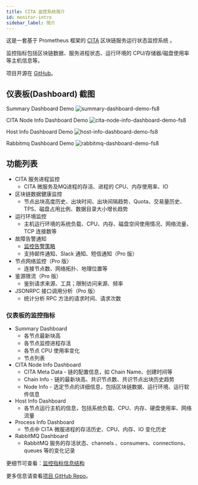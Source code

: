 ```yaml
---
title: CITA 监控系统简介
id: monitor-intro
sidebar_label: 简介
---
```


这是一套基于 Prometheus 框架的 [CITA](https://github.com/cryptape/cita) 区块链服务运行状态监控系统 。

监控指标包括区块链数据、服务进程状态、运行环境的 CPU/存储器/磁盘使用率等主机信息等。

项目开源在 [GitHub](https://github.com/cryptape/cita-monitor)。

## 仪表板(Dashboard) 截图

Summary Dashboard Demo ![summary-dashboard-demo-fs8](https://user-images.githubusercontent.com/71397/57682153-b9a5c700-7663-11e9-93c6-a29758e7d3a1.png)

CITA Node Info Dashboard Demo ![cita-node-info-dashboard-demo-fs8](https://user-images.githubusercontent.com/71397/57681838-15bc1b80-7663-11e9-91b4-202c306a0f3b.png)

Host Info Dashboard Demo ![host-info-dashboard-demo-fs8](https://user-images.githubusercontent.com/71397/57681906-3ab08e80-7663-11e9-9229-76b85c0eaaa4.png)

Rabbitmq Dashboard Demo ![rabbitmq-dashboard-demo-fs8](https://user-images.githubusercontent.com/71397/57682140-b0b4f580-7663-11e9-8db0-c4e2a0e29606.png)

## 功能列表

* CITA 服务进程监控 
  * CITA 微服务及MQ进程的存活、进程的 CPU、内存使用率、IO
* 区块链数据健康监控 
  * 节点出块高度历史、出块时间、出块间隔趋势、Quota、交易量历史、TPS、磁盘占用比例、数据目录大小增长趋势
* 运行环境监控 
  * 主机运行环境的系统负载、CPU、内存、磁盘空间使用情况、网络流量、TCP 连接数等
* 故障告警通知 
  * [监控告警策略](https://github.com/cryptape/cita-monitor/blob/master/docs/alert_strategies.md)
  * 支持邮件通知、Slack 通知、短信通知（Pro 版）
* 节点网络监控（Pro 版） 
  * 连接节点数、网络拓扑、地理位置等
* 鉴源限流（Pro 版） 
  * 鉴别请求来源、工具；限制访问来源、频率
* JSONRPC 接口调用分析（Pro 版） 
  * 统计分析 RPC 方法的请求时间、请求次数

### 仪表板的监控指标

* Summary Dashboard 
  * 各节点最新块高
  * 各节点监控进程存活
  * 各节点 CPU 使用率变化
  * 节点列表
* CITA Node Info Dashboard 
  * CITA Meta Data - 链的配置信息，如 Chain Name、创建时间等
  * Chain Info - 链的最新块高、共识节点数、共识节点出块历史趋势
  * Node Info - 选定节点的详细信息，包括区块链数据、运行环境、运行软件信息
* Host Info Dashboard 
  * 各节点运行主机的信息，包括系统负载、CPU、内存、硬盘使用率、网络流量
* Process Info Dashboard 
  * 节点中 CITA 微服进程的存活历史、CPU、内存、IO 变化历史
* RabbitMQ Dashboard 
  * RabbitMQ 服务的存活状态、channels 、consumers、connections、queues 等的变化记录

更细节可查看：[监控指标信息结构](https://github.com/cryptape/cita-monitor/tree/master/docs/information_architecture.md)

更多信息请查看[项目 GitHub Repo](https://github.com/cryptape/cita-monitor)。
